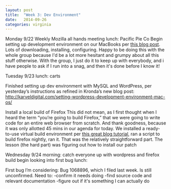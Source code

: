 ```yaml
---
layout: post
title:  "Week 3: Dev Environment"
date:   2014-09-26
categories: virginia
---
```

Monday 9/22
Weekly Mozilla all hands meeting
lunch: Pacific Pie Co
Begin setting up development environment on our MacBooks per [this blog post](http://mallinson.ca/osx-web-development/). Lots of downloading, installing, configuring. Happy to be doing this with the whole group because I'd be a lot more hesitant and grumpy about all this stuff otherwise. With the group, I just do it to keep up with everybody, and i have people to ask if I run into a snag, and then it's done before I know it!

Tuesday 9/23
lunch: carts

Finished setting up dev environment with MySQL and WordPress, per yesterday’s instructions as refined in Kronda’s new blog post:
http://karveldigital.com/setting-wordpress-development-environment-mac-os/

Install a local build of Firefox
This did not mean, as I first thought when I heard the term “you’re going to build Firefox,” that we were going to write code for an entire web browser from scratch. And thank goodness, because it was only allotted 45 mins in our agenda for today.
We installed a ready-to-use virtual build environment per [this great blog tutorial](http://timtaubert.de/blog/2014/04/a-ready-to-use-virtual-build-environment-for-firefox/), ran a script to build firefox nightly, ran it. That was the relatively straightforward part. The lesson (the hard part) was figuring out how to install our patch

Wednesday 9/24
morning: catch everyone up with wordpress and firefox build
begin looking into first bug
lunch:

First bug I’m considering: Bug 1068896, which I filed last week. Is still unconfirmed. Need to:
-confirm it needs doing
-find source code and relevant documentation
-figure out if it's something I can actually do


